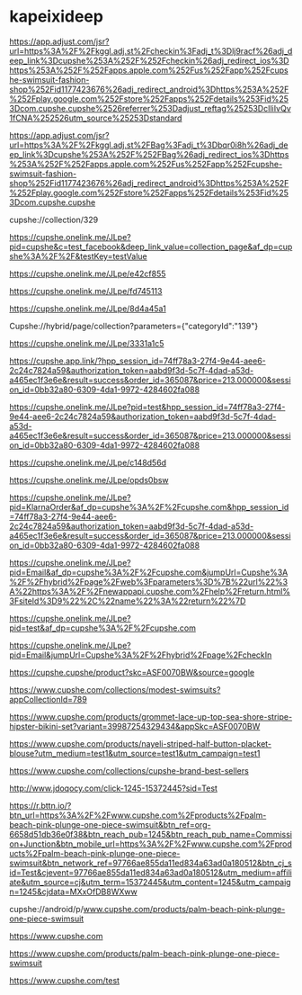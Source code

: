 # kapeixideep
https://app.adjust.com/jsr?url=https%3A%2F%2Fkggl.adj.st%2Fcheckin%3Fadj_t%3Dlj9racf%26adj_deep_link%3Dcupshe%253A%252F%252Fcheckin%26adj_redirect_ios%3Dhttps%253A%252F%252Fapps.apple.com%252Fus%252Fapp%252Fcupshe-swimsuit-fashion-shop%252Fid1177423676%26adj_redirect_android%3Dhttps%253A%252F%252Fplay.google.com%252Fstore%252Fapps%252Fdetails%253Fid%253Dcom.cupshe.cupshe%2526referrer%253Dadjust_reftag%25253DcIliIvQv1fCNA%252526utm_source%25253Dstandard

https://app.adjust.com/jsr?url=https%3A%2F%2Fkggl.adj.st%2FBag%3Fadj_t%3Dbqr0i8h%26adj_deep_link%3Dcupshe%253A%252F%252FBag%26adj_redirect_ios%3Dhttps%253A%252F%252Fapps.apple.com%252Fus%252Fapp%252Fcupshe-swimsuit-fashion-shop%252Fid1177423676%26adj_redirect_android%3Dhttps%253A%252F%252Fplay.google.com%252Fstore%252Fapps%252Fdetails%253Fid%253Dcom.cupshe.cupshe


cupshe://collection/329


https://cupshe.onelink.me/JLpe?pid=cupshe&c=test_facebook&deep_link_value=collection_page&af_dp=cupshe%3A%2F%2F&testKey=testValue

https://cupshe.onelink.me/JLpe/e42cf855

https://cupshe.onelink.me/JLpe/fd745113


https://cupshe.onelink.me/JLpe/8d4a45a1

Cupshe://hybrid/page/collection?parameters={"categoryId":"139"}


https://cupshe.onelink.me/JLpe/3331a1c5


https://cupshe.app.link/?hpp_session_id=74ff78a3-27f4-9e44-aee6-2c24c7824a59&authorization_token=aabd9f3d-5c7f-4dad-a53d-a465ec1f3e6e&result=success&order_id=365087&price=213.000000&session_id=0bb32a80-6309-4da1-9972-4284602fa088


https://cupshe.onelink.me/JLpe?pid=test&hpp_session_id=74ff78a3-27f4-9e44-aee6-2c24c7824a59&authorization_token=aabd9f3d-5c7f-4dad-a53d-a465ec1f3e6e&result=success&order_id=365087&price=213.000000&session_id=0bb32a80-6309-4da1-9972-4284602fa088


https://cupshe.onelink.me/JLpe/c148d56d

https://cupshe.onelink.me/JLpe/opds0bsw


https://cupshe.onelink.me/JLpe?pid=KlarnaOrder&af_dp=cupshe%3A%2F%2Fcupshe.com&hpp_session_id=74ff78a3-27f4-9e44-aee6-2c24c7824a59&authorization_token=aabd9f3d-5c7f-4dad-a53d-a465ec1f3e6e&result=success&order_id=365087&price=213.000000&session_id=0bb32a80-6309-4da1-9972-4284602fa088



https://cupshe.onelink.me/JLpe?pid=Email&af_dp=cupshe%3A%2F%2Fcupshe.com&jumpUrl=Cupshe%3A%2F%2Fhybrid%2Fpage%2Fweb%3Fparameters%3D%7B%22url%22%3A%22https%3A%2F%2Fnewappapi.cupshe.com%2Fhelp%2Freturn.html%3FsiteId%3D9%22%2C%22name%22%3A%22return%22%7D


https://cupshe.onelink.me/JLpe?pid=test&af_dp=cupshe%3A%2F%2Fcupshe.com


https://cupshe.onelink.me/JLpe?pid=Email&jumpUrl=Cupshe%3A%2F%2Fhybrid%2Fpage%2FcheckIn

https://cupshe.cupshe/product?skc=ASF0070BW&source=google

https://www.cupshe.com/collections/modest-swimsuits?appCollectionId=789

https://www.cupshe.com/products/grommet-lace-up-top-sea-shore-stripe-hipster-bikini-set?variant=39987254329434&appSkc=ASF0070BW


https://www.cupshe.com/products/nayeli-striped-half-button-placket-blouse?utm_medium=test1&utm_source=test1&utm_campaign=test1


https://www.cupshe.com/collections/cupshe-brand-best-sellers


http://www.jdoqocy.com/click-1245-15372445?sid=Test


https://r.bttn.io/?btn_url=https%3A%2F%2Fwww.cupshe.com%2Fproducts%2Fpalm-beach-pink-plunge-one-piece-swimsuit&btn_ref=org-6658d51db36e0f38&btn_reach_pub=1245&btn_reach_pub_name=Commission+Junction&btn_mobile_url=https%3A%2F%2Fwww.cupshe.com%2Fproducts%2Fpalm-beach-pink-plunge-one-piece-swimsuit&btn_network_ref=97766ae855da11ed834a63ad0a180512&btn_cj_sid=Test&cjevent=97766ae855da11ed834a63ad0a180512&utm_medium=affiliate&utm_source=cj&utm_term=15372445&utm_content=1245&utm_campaign=1245&cjdata=MXxOfDB8WXww


cupshe://android/p/www.cupshe.com/products/palm-beach-pink-plunge-one-piece-swimsuit


https://www.cupshe.com

https://www.cupshe.com/products/palm-beach-pink-plunge-one-piece-swimsuit

https://www.cupshe.com/test

